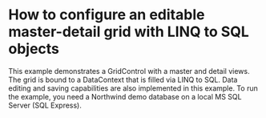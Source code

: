 # How to configure an editable master-detail grid with LINQ to SQL objects


<p>This example demonstrates a GridControl with a master and detail views. The grid is bound to a DataContext that is filled via LINQ to SQL. Data editing and saving capabilities are also implemented in this example. To run the example, you need a Northwind demo database on a local MS SQL Server (SQL Express).</p>

<br/>



